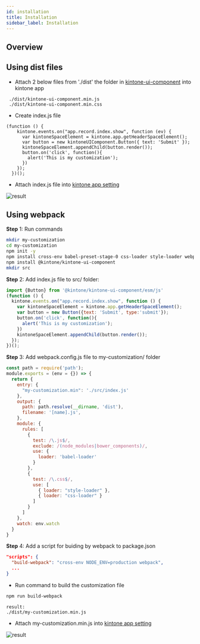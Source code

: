 ```yaml
---
id: installation
title: Installation
sidebar_label: Installation
---
```


## Overview

## Using dist files

- Attach 2 below files from './dist' the folder in [kintone-ui-component](https://github.com/kintone/kintone-ui-component/tree/master) into kintone app
```text
 ./dist/kintone-ui-component.min.js
 ./dist/kintone-ui-component.min.css
```
- Create index.js file
```javascrpit
(function () {
    kintone.events.on("app.record.index.show", function (ev) {
      var kintoneSpaceElement = kintone.app.getHeaderSpaceElement();
      var button = new kintoneUIComponent.Button({ text: 'Submit' });
      kintoneSpaceElement.appendChild(button.render());
      button.on('click', function(){
        alert('This is my customization');
      })
    });
  })();
```
- Attach index.js file into [kintone app setting](https://help.kintone.com/en/k/user/js_customize.html)

![result](assets/result.png)

## Using webpack
**Step** 1: Run commands
```bash
mkdir my-customization
cd my-customization
npm init -y
npm install cross-env babel-preset-stage-0 css-loader style-loader webpack webpack-cli babel-loader @babel/core
npm install @kintone/kintone-ui-component
mkdir src
```
**Step** 2: Add index.js file to src/ folder:
```javascript
import {Button} from '@kintone/kintone-ui-component/esm/js'
(function () {
  kintone.events.on("app.record.index.show", function () {
    var kintoneSpaceElement = kintone.app.getHeaderSpaceElement();
    var button = new Button({text: 'Submit', type:'submit'});
    button.on('click', function(){
      alert('This is my customization');
    })
    kintoneSpaceElement.appendChild(button.render());
  });
})();
```
**Step** 3: Add webpack.config.js file to my-customization/ folder
```javascript
const path = require('path');
module.exports = (env = {}) => {
  return {
    entry: {
      "my-customization.min": './src/index.js'
    },
    output: {
      path: path.resolve(__dirname, 'dist'),
      filename: '[name].js',
    },
    module: {
      rules: [
        {
          test: /\.js$/,
          exclude: /(node_modules|bower_components)/,
          use: {
            loader: 'babel-loader'
          }
        },
        {
          test: /\.css$/,
          use: [
            { loader: "style-loader" },
            { loader: "css-loader" }
          ]
        }
      ]
    },
    watch: env.watch
  }
}
```
**Step** 4: Add a script for buiding by webpack to package.json
```json
"scripts": {
  "build-webpack": "cross-env NODE_ENV=production webpack",
  ...
}
```
- Run command to build the customization file
```bash
npm run build-webpack
```
```text
result:
./dist/my-customization.min.js
```
- Attach my-customization.min.js into [kintone app setting](https://help.kintone.com/en/k/user/js_customize.html)

![result](assets/result.png)
